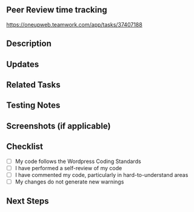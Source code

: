 <!--- Provide a general summary of your changes in the Title above -->
## Peer Review time tracking
https://oneupweb.teamwork.com/app/tasks/37407188

## Description
<!--- Describe your changes in detail -->

## Updates
<!--- Commit list here, use git cherry <branch, branched off of ie: development> -v --> 


## Related Tasks
<!--- Please link to the task here: -->

## Testing Notes
<!--- Please describe in detail how you tested your changes. -->
<!--- Include details of your testing, and the tests you ran to -->
<!--- see how your change affects other areas of the code, etc. -->

## Screenshots  (if applicable)

## Checklist

- [ ] My code follows the Wordpress Coding Standards
- [ ] I have performed a self-review of my code
- [ ] I have commented my code, particularly in hard-to-understand areas
- [ ] My changes do not generate new warnings

## Next Steps
<!--- Does anything need to happen on the staging environment after this is merged? -->
<!--- Does anything need to happen on the production environment after this is merged? -->
<!--- Do any settings need to be changed? -->
